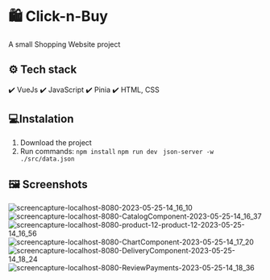 # 🛍️ Click-n-Buy
A small Shopping Website project 

## ⚙️ Tech stack
✔️ VueJs
✔️ JavaScript
✔️ Pinia
✔️ HTML, CSS

## 💻Instalation
1. Download the project
2. Run commands:
```npm install```
```npm run dev```
``` json-server -w ./src/data.json```

## 🖼️ Screenshots

![screencapture-localhost-8080-2023-05-25-14_16_10](https://github.com/adeliabraguta/Click-n-Buy/assets/89931941/797f9e20-5094-4235-a1c9-064d640744f3)
![screencapture-localhost-8080-CatalogComponent-2023-05-25-14_16_37](https://github.com/adeliabraguta/Click-n-Buy/assets/89931941/08e2ab22-f959-4b1a-bdbb-9533b51dd2bb)
![screencapture-localhost-8080-product-12-product-12-2023-05-25-14_16_56](https://github.com/adeliabraguta/Click-n-Buy/assets/89931941/5e58d78f-d6c2-4be7-82d6-5a8563da8b9f)
![screencapture-localhost-8080-ChartComponent-2023-05-25-14_17_20](https://github.com/adeliabraguta/Click-n-Buy/assets/89931941/95d628f1-fb2c-48df-864c-f86e40bb2f41)
![screencapture-localhost-8080-DeliveryComponent-2023-05-25-14_18_24](https://github.com/adeliabraguta/Click-n-Buy/assets/89931941/528483a9-74a6-43de-9f36-a246f0bcdb63)
![screencapture-localhost-8080-ReviewPayments-2023-05-25-14_18_36](https://github.com/adeliabraguta/Click-n-Buy/assets/89931941/ae9311f2-73d2-4a73-bc24-b080d4cf43c3)
